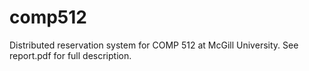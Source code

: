 # comp512

Distributed reservation system for COMP 512 at McGill University. See report.pdf for full description.
